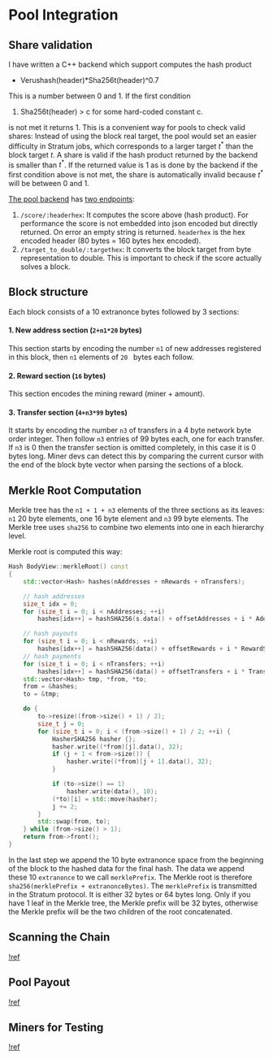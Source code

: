 # Pool Integration

## Share validation

I have written a C++ backend which support computes the hash product

- Verushash(header)*Sha256t(header)^0.7

This is a number between 0 and 1. If the first condition 

1. Sha256t(header) > c for some hard-coded constant c.

is not met it returns 1. This is a convenient way for pools to check valid shares: Instead of using the block real target, the pool would set an easier difficulty in Stratum jobs, which corresponds to a larger target $t^*$ than the block target $t$. A share is valid if the hash product returned by the backend is smaller than $t^*$. If the returned value is 1 as is done by the backend if the first condition above is not met, the share is automatically invalid because $t^*$ will be between 0 and 1.



[The pool backend](https://github.com/warthog-network/pool_backend) has [two endpoints](https://github.com/warthog-network/pool_backend/blob/master/backend.cpp#L63-L85):

1. `/score/:headerhex`: It computes the score above (hash product). For performance the score is not embedded into json encoded but directly returned. On error an empty string is returned. `headerhex` is the hex encoded header (80 bytes = 160 bytes hex encoded).
2. `/target_to_double/:targethex`: It converts the block target from byte representation to double. This is important to check if the score actually solves a block.


## Block structure
Each block consists of a 10 extranonce bytes followed by 3 sections:

#### 1. New  address section (`2+n1*20` bytes)
This section starts by encoding the number `n1` of new addresses registered in this block, then `n1` elements of `20 ` bytes each follow.

#### 2. Reward section (`16` bytes)
This section encodes the mining reward (miner + amount).

#### 3. Transfer section (`4+n3*99` bytes)
It starts by encoding the number `n3` of transfers in a 4 byte network byte order integer. Then follow `n3` entries of 99 bytes each, one for each transfer. If `n3` is 0 then the transfer section is omitted completely, in this case it is 0 bytes long. Miner devs can detect this by comparing the current cursor with the end of the block byte vector when parsing the sections of a block.


## Merkle Root Computation
Merkle tree has the `n1 + 1 + n3` elements of the three sections as its leaves: `n1` 20 byte elements, one 16 byte element and `n3` 99 byte elements. The Merkle tree uses `sha256` to combine two elements into one in each hierarchy level.

Merkle root is computed this way:

```c++
Hash BodyView::merkleRoot() const
{
    std::vector<Hash> hashes(nAddresses + nRewards + nTransfers);

    // hash addresses
    size_t idx = 0;
    for (size_t i = 0; i < nAddresses; ++i)
        hashes[idx++] = hashSHA256(s.data() + offsetAddresses + i * AddressSize, AddressSize);

    // hash payouts
    for (size_t i = 0; i < nRewards; ++i)
        hashes[idx++] = hashSHA256(data() + offsetRewards + i * RewardSize, RewardSize);
    // hash payments
    for (size_t i = 0; i < nTransfers; ++i)
        hashes[idx++] = hashSHA256(data() + offsetTransfers + i * TransferSize, TransferSize);
    std::vector<Hash> tmp, *from, *to;
    from = &hashes;
    to = &tmp;

    do {
        to->resize((from->size() + 1) / 2);
        size_t j = 0;
        for (size_t i = 0; i < (from->size() + 1) / 2; ++i) {
            HasherSHA256 hasher {};
            hasher.write((*from)[j].data(), 32);
            if (j + 1 < from->size()) {
                hasher.write((*from)[j + 1].data(), 32);
            }

            if (to->size() == 1)
                hasher.write(data(), 10);
            (*to)[i] = std::move(hasher);
            j += 2;
        }
        std::swap(from, to);
    } while (from->size() > 1);
    return from->front();
}
```

In the last step we append the 10 byte extranonce space from the beginning of the block to the hashed data for the final hash. The data we append these 10 `extranonce` to we call `merklePrefix`. The Merkle root is therefore `sha256(merklePrefix + extranonceBytes)`. The `merklePrefix` is transmitted in the Stratum protocol. It is either 32 bytes or 64 bytes long. Only if you have 1 leaf in the Merkle tree, the Merkle prefix will be 32 bytes, otherwise the Merkle prefix will be the two children of the root concatenated.

## Scanning the Chain
[!ref](../../api.md)

## Pool Payout
[!ref](../wallet-integration.md)

## Miners for Testing
[!ref](/links.md)
